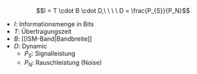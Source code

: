 $$I = T \cdot B \cdot D,\ \ \ \ D = \frac{P_{S}}{P_N}$$
- $I$: Informationsmenge in Bits
- $T$: Übertragungszeit
- $B$: [[ISM-Band|Bandbreite]]
- $D$: Dynamic
	- $P_{S}$: Signalleistung
	- $P_{N}$: Rauschleistung (Noise)
